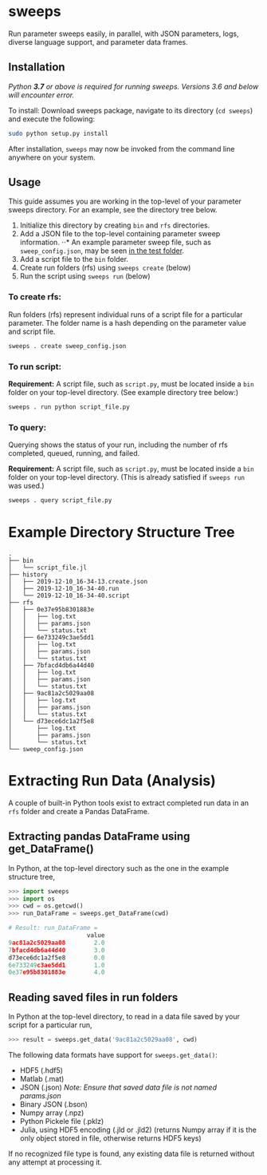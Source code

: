# sweeps
Run parameter sweeps easily, in parallel, with JSON parameters, logs, diverse language support, and parameter data frames.

## Installation
*Python **3.7** or above is required for running sweeps. Versions 3.6 and below will encounter error.*

To install: Download sweeps package, navigate to its directory (`cd sweeps`) and execute the following:
```bash
sudo python setup.py install
```

After installation, `sweeps` may now be invoked from the command line anywhere on your system.

## Usage
This guide assumes you are working in the top-level of your parameter sweeps directory. For an example, see the directory tree below.
1. Initialize this directory by creating `bin` and `rfs` directories.
2. Add a JSON file to the top-level containing parameter sweep information.
⋅⋅* An example parameter sweep file, such as `sweep_config.json`, may be seen [in the test folder](https://github.com/brian-i/sweeps/blob/master/test/sweep.json).
3. Add a script file to the `bin` folder.
4. Create run folders (rfs) using `sweeps create` (below)
5. Run the script using `sweeps run` (below)

### To create rfs:
Run folders (rfs) represent individual runs of a script file for a particular parameter. The folder name is a hash depending on the parameter value and script file.

```bash
sweeps . create sweep_config.json
```

### To run script:
**Requirement:** A script file, such as `script.py`, must be located inside a `bin` folder on your top-level directory. (See example directory tree below:)
```bash
sweeps . run python script_file.py
```

### To query:
Querying shows the status of your run, including the number of rfs completed, queued, running, and failed.

**Requirement:** A script file, such as `script.py`, must be located inside a `bin` folder on your top-level directory. (This is already satisfied if `sweeps run` was used.)
```bash
sweeps . query script_file.py
```

# Example Directory Structure Tree
```
.
├── bin
│   └── script_file.jl
├── history
│   ├── 2019-12-10_16-34-13.create.json
│   ├── 2019-12-10_16-34-40.run
│   └── 2019-12-10_16-34-40.script
├── rfs
│   ├── 0e37e95b8301883e
│   │   ├── log.txt
│   │   ├── params.json
│   │   └── status.txt
│   ├── 6e733249c3ae5dd1
│   │   ├── log.txt
│   │   ├── params.json
│   │   └── status.txt
│   ├── 7bfacd4db6a44d40
│   │   ├── log.txt
│   │   ├── params.json
│   │   └── status.txt
│   ├── 9ac81a2c5029aa08
│   │   ├── log.txt
│   │   ├── params.json
│   │   └── status.txt
│   └── d73ece6dc1a2f5e8
│       ├── log.txt
│       ├── params.json
│       └── status.txt
└── sweep_config.json
```

# Extracting Run Data (Analysis)
A couple of built-in Python tools exist to extract completed run data in an `rfs` folder and create a Pandas DataFrame.

## Extracting pandas DataFrame using get_DataFrame()
In Python, at the top-level directory such as the one in the example structure tree,
```python
>>> import sweeps
>>> import os
>>> cwd = os.getcwd()
>>> run_DataFrame = sweeps.get_DataFrame(cwd)

# Result: run_DataFrame = 
                      value
9ac81a2c5029aa08        2.0
7bfacd4db6a44d40        3.0
d73ece6dc1a2f5e8        0.0
6e733249c3ae5dd1        1.0
0e37e95b8301883e        4.0
```

## Reading saved files in run folders
In Python at the top-level directory, to read in a data file saved by your script for a particular run, 
```python
>>> result = sweeps.get_data('9ac81a2c5029aa08', cwd)
```

The following data formats have support for `sweeps.get_data()`:
* HDF5 (.hdf5)
* Matlab (.mat)
* JSON (.json) *Note: Ensure that saved data file is not named params.json*
* Binary JSON (.bson)
* Numpy array (.npz)
* Python Pickele file (.pklz)
* Julia, using HDF5 encoding (.jld or .jld2) (returns Numpy array if it is the only object stored in file, otherwise returns HDF5 keys)

If no recognized file type is found, any existing data file is returned without any attempt at processing it.
